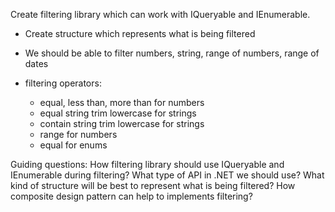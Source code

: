 Create filtering library which can work with IQueryable<T> and IEnumerable<T>.

* Create structure which represents what is being filtered
* We should be able to filter numbers, string, range of numbers, range of dates

* filtering operators:
  * equal, less than, more than for numbers
  * equal string trim lowercase for strings
  * contain string trim lowercase for strings
  * range for numbers
  * equal for enums

Guiding questions:
How filtering library should use IQueryable<T> and IEnumerable<T> during filtering?
What type of API in .NET we should use?
What kind of structure will be best to represent what is being filtered?
How composite design pattern can help to implements filtering?
